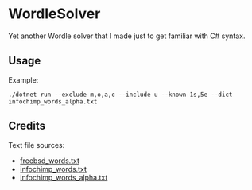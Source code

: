 # WordleSolver

Yet another Wordle solver that I made just to get familiar with C# syntax.

## Usage

Example:
```
./dotnet run --exclude m,o,a,c --include u --known 1s,5e --dict infochimp_words_alpha.txt
```

## Credits

Text file sources:
- [freebsd_words.txt](https://svnweb.freebsd.org/csrg/share/dict/words?revision=61569&view=markup)
- [infochimp_words.txt](https://github.com/dwyl/english-words/blob/master/words.txt)
- [infochimp_words_alpha.txt](https://github.com/dwyl/english-words/blob/master/words_alpha.txt)
